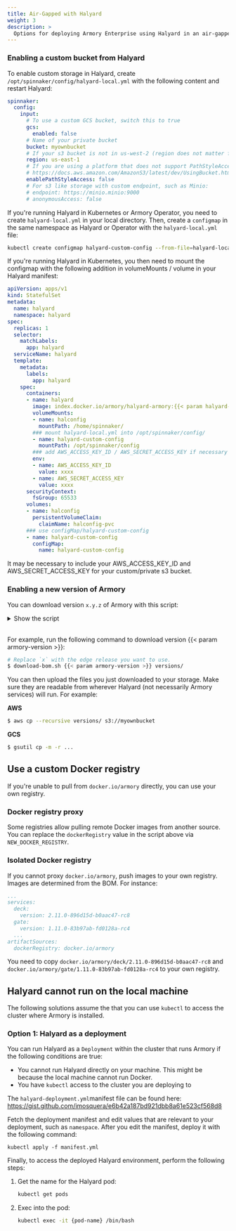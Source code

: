 ```yaml
---
title: Air-Gapped with Halyard
weight: 3
description: >
  Options for deploying Armory Enterprise using Halyard in an air-gapped environment.
---
```



### Enabling a custom bucket from Halyard

To enable custom storage in Halyard, create `/opt/spinnaker/config/halyard-local.yml` with the following content and restart Halyard:

```yaml
spinnaker:
  config:
    input:
      # To use a custom GCS bucket, switch this to true
      gcs:
        enabled: false
      # Name of your private bucket
      bucket: myownbucket
      # If your s3 bucket is not in us-west-2 (region does not matter for Minio)
      region: us-east-1
      # If you are using a platform that does not support PathStyleAccess, such as Minio, switch this to true
      # https://docs.aws.amazon.com/AmazonS3/latest/dev/UsingBucket.html#access-bucket-intro
      enablePathStyleAccess: false
      # For s3 like storage with custom endpoint, such as Minio:
      # endpoint: https://minio.minio:9000
      # anonymousAccess: false
```

If you're running Halyard in Kubernetes or Armory Operator, you need to create `halyard-local.yml` in your local directory. Then, create a `configmap` in the same namespace as Halyard or Operator with the `halyard-local.yml` file:

```bash
kubectl create configmap halyard-custom-config --from-file=halyard-local.yml=path/to/halyard-local.yml -n halyard
```

If you're running Halyard in Kubernetes, you then need to mount the configmap with the following addition in volumeMounts / volume in your Halyard manifest:

```yaml
apiVersion: apps/v1
kind: StatefulSet
metadata:
  name: halyard
  namespace: halyard
spec:
  replicas: 1
  selector:
    matchLabels:
      app: halyard
  serviceName: halyard
  template:
    metadata:
      labels:
        app: halyard
    spec:
      containers:
      - name: halyard
        image: index.docker.io/armory/halyard-armory:{{< param halyard-armory-version >}}
        volumeMounts:
        - name: halconfig
          mountPath: /home/spinnaker/
        ### mount halyard-local.yml into /opt/spinnaker/config/
        - name: halyard-custom-config
          mountPath: /opt/spinnaker/config
        ### add AWS_ACCESS_KEY_ID / AWS_SECRET_ACCESS_KEY if necessary
        env:
        - name: AWS_ACCESS_KEY_ID
          value: xxxx
        - name: AWS_SECRET_ACCESS_KEY
          value: xxxx
      securityContext:
        fsGroup: 65533
      volumes:
      - name: halconfig
        persistentVolumeClaim:
          claimName: halconfig-pvc
      ### use configMap/halyard-custom-config
      - name: halyard-custom-config
        configMap:
          name: halyard-custom-config
```

It may be necessary to include your AWS_ACCESS_KEY_ID and AWS_SECRET_ACCESS_KEY for your custom/private s3 bucket.

### Enabling a new version of Armory

You can download version `x.y.z` of Armory with this script:

<details><summary>Show the script</summary>

{{< gist armory-gists 1d14179659bd0f2c5026443efc136253 >}}

Set the value for `NEW_DOCKER_REGISTRY` to point to your docker repository if needed.
</details><br>

For example, run the following command to download version {{< param armory-version >}}:

```bash
# Replace `x` with the edge release you want to use.
$ download-bom.sh {{< param armory-version >}} versions/
```

You can then upload the files you just downloaded to your storage. Make sure they are readable from wherever Halyard (not necessarily Armory services) will run. For example:

**AWS**

```bash
$ aws cp --recursive versions/ s3://myownbucket
```           
**GCS**

```bash
$ gsutil cp -m -r ...
```

## Use a custom Docker registry

If you're unable to pull from `docker.io/armory` directly, you can use your own registry.

### Docker registry proxy

Some registries allow pulling remote Docker images from another source. You can replace the `dockerRegistry` value in the script above via `NEW_DOCKER_REGISTRY`.

### Isolated Docker registry

If you cannot proxy `docker.io/armory`, push images to your own registry. Images are determined from the BOM. For instance:

```yaml
...
services:
  deck:
    version: 2.11.0-896d15d-b0aac47-rc8
  gate:
    version: 1.11.0-83b97ab-fd0128a-rc4
  ...
artifactSources:
  dockerRegistry: docker.io/armory
```

You need to copy `docker.io/armory/deck/2.11.0-896d15d-b0aac47-rc8` and `docker.io/armory/gate/1.11.0-83b97ab-fd0128a-rc4` to your own registry.

## Halyard cannot run on the local machine

The following solutions assume the that you can use `kubectl` to access the cluster where Armory is installed.

### Option 1: Halyard as a deployment

You can run Halyard as a `Deployment` within the cluster that runs Armory if the following conditions are true:

* You cannot run Halyard directly on your machine. This might be because the local machine cannot run Docker.
* You have `kubectl` access to the cluster you are deploying to

The `halyard-deployment.yml`manifest file can be found here: https://gist.github.com/imosquera/e6b42a187bd921dbb8a61e523cf568d8

Fetch the deployment manifest and edit values that are relevant to your deployment, such as `namespace`. After you edit the manifest, deploy it with the following command:

```
kubectl apply -f manifest.yml
```

Finally, to access the deployed Halyard environment, perform the following steps:

1. Get the name for the Halyard pod:
   ```bash
   kubectl get pods
   ```
2. Exec into the pod:
   ```bash
   kubectl exec -it {pod-name} /bin/bash
   ```


